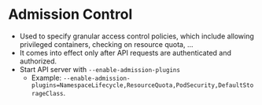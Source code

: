# Admission Control
- Used to specify granular access control policies, which include allowing privileged containers, checking on resource quota, ...
- It comes into effect only after API requests are authenticated and authorized.
- Start API server with `--enable-admission-plugins`
	-  Example: `--enable-admission-plugins=NamespaceLifecycle,ResourceQuota,PodSecurity,DefaultStorageClass`.